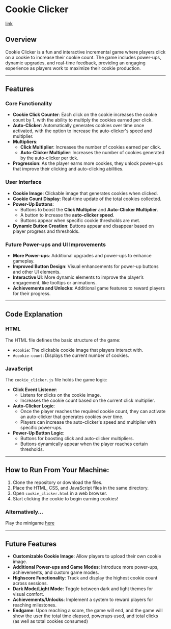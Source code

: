 # Cookie Clicker

[link](https://mattwydra.github.io/projects/minigames/cookie_clicker/cookie_clicker.html)

## Overview
Cookie Clicker is a fun and interactive incremental game where players click on a cookie to increase their cookie count. The game includes power-ups, dynamic upgrades, and real-time feedback, providing an engaging experience as players work to maximize their cookie production.

---

## Features

### Core Functionality
- **Cookie Click Counter**: Each click on the cookie increases the cookie count by 1, with the ability to multiply the cookies earned per click.
- **Auto-Clicker**: Automatically generates cookies over time once activated, with the option to increase the auto-clicker's speed and multiplier.
- **Multipliers**: 
  - **Click Multiplier**: Increases the number of cookies earned per click.
  - **Auto-Clicker Multiplier**: Increases the number of cookies generated by the auto-clicker per tick.
- **Progression**: As the player earns more cookies, they unlock power-ups that improve their clicking and auto-clicking abilities.

### User Interface
- **Cookie Image**: Clickable image that generates cookies when clicked.
- **Cookie Count Display**: Real-time update of the total cookies collected.
- **Power-Up Buttons**: 
  - Buttons to boost the **Click Multiplier** and **Auto-Clicker Multiplier**.
  - A button to increase the **auto-clicker speed**.
  - Buttons appear when specific cookie thresholds are met.
- **Dynamic Button Creation**: Buttons appear and disappear based on player progress and thresholds.

### Future Power-ups and UI Improvements
- **More Power-ups**: Additional upgrades and power-ups to enhance gameplay.
- **Improved Button Design**: Visual enhancements for power-up buttons and other UI elements.
- **Interactive UI**: More dynamic elements to improve the player’s engagement, like tooltips or animations.
- **Achievements and Unlocks**: Additional game features to reward players for their progress.

---

## Code Explanation

### HTML
The HTML file defines the basic structure of the game:
- `#cookie`: The clickable cookie image that players interact with.
- `#cookie-count`: Displays the current number of cookies.

### JavaScript
The `cookie_clicker.js` file holds the game logic:
- **Click Event Listener**: 
  - Listens for clicks on the cookie image.
  - Increases the cookie count based on the current click multiplier.
- **Auto-Clicker Logic**:
  - Once the player reaches the required cookie count, they can activate an auto-clicker that generates cookies over time.
  - Players can increase the auto-clicker's speed and multiplier with specific power-ups.
- **Power-Up Button Logic**:
  - Buttons for boosting click and auto-clicker multipliers.
  - Buttons dynamically appear when the player reaches certain thresholds.

---

## How to Run From Your Machine:
1. Clone the repository or download the files.
2. Place the HTML, CSS, and JavaScript files in the same directory.
3. Open `cookie_clicker.html` in a web browser.
4. Start clicking the cookie to begin earning cookies!

### Alternatively...
Play the minigame [here](https://mattwydra.github.io/projects/minigames/cookie_clicker/cookie_clicker.html)

---

## Future Features
- **Customizable Cookie Image**: Allow players to upload their own cookie image.
- **Additional Power-ups and Game Modes**: Introduce more power-ups, achievements, and custom game modes.
- **Highscore Functionality**: Track and display the highest cookie count across sessions.
- **Dark Mode/Light Mode**: Toggle between dark and light themes for visual comfort.
- **Achievements/Unlocks**: Implement a system to reward players for reaching milestones.
- **Endgame**: Upon reaching a score, the game will end, and the game will show the user the total time elapsed, powerups used, and total clicks (as well as total cookies consumed)
